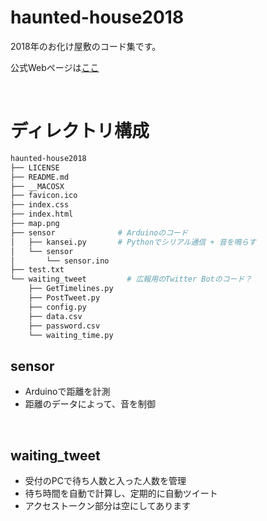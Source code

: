 # haunted-house2018
2018年のお化け屋敷のコード集です。

公式Webページは<a data-from-md title='https://tct-fes.github.io/haunted-house2018/'
            href='https://tct-fes.github.io/haunted-house2018/' target="_blank" rel="noopener noreferrer">ここ</a>

<br>

# ディレクトリ構成

```bash
haunted-house2018
├── LICENSE
├── README.md
├── __MACOSX
├── favicon.ico
├── index.css
├── index.html
├── map.png
├── sensor              # Arduinoのコード
│   ├── kansei.py       # Pythonでシリアル通信 + 音を鳴らす
│   └── sensor
│       └── sensor.ino
├── test.txt
└── waiting_tweet         # 広報用のTwitter Botのコード？
    ├── GetTimelines.py
    ├── PostTweet.py
    ├── config.py
    ├── data.csv
    ├── password.csv
    └── waiting_time.py
```



## sensor
- Arduinoで距離を計測
- 距離のデータによって、音を制御

<br>

## waiting_tweet

- 受付のPCで待ち人数と入った人数を管理
- 待ち時間を自動で計算し、定期的に自動ツイート
- アクセストークン部分は空にしてあります



